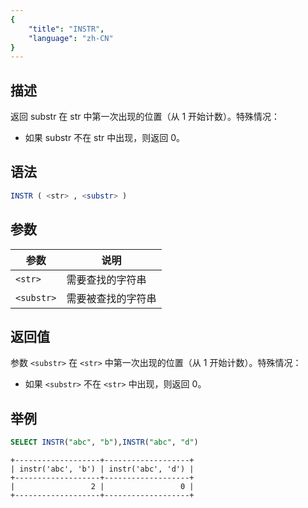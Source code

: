 ```yaml
---
{
    "title": "INSTR",
    "language": "zh-CN"
}
---
```


<!-- 
Licensed to the Apache Software Foundation (ASF) under one
or more contributor license agreements.  See the NOTICE file
distributed with this work for additional information
regarding copyright ownership.  The ASF licenses this file
to you under the Apache License, Version 2.0 (the
"License"); you may not use this file except in compliance
with the License.  You may obtain a copy of the License at

  http://www.apache.org/licenses/LICENSE-2.0

Unless required by applicable law or agreed to in writing,
software distributed under the License is distributed on an
"AS IS" BASIS, WITHOUT WARRANTIES OR CONDITIONS OF ANY
KIND, either express or implied.  See the License for the
specific language governing permissions and limitations
under the License.
-->

## 描述

返回 substr 在 str 中第一次出现的位置（从 1 开始计数）。特殊情况：

- 如果 substr 不在 str 中出现，则返回 0。

## 语法

```sql
INSTR ( <str> , <substr> )
```

## 参数

|参数     | 说明        |
|-------|-----------|
| `<str>`  | 需要查找的字符串  |
| `<substr>` | 需要被查找的字符串 |

## 返回值

参数 `<substr>` 在 `<str>` 中第一次出现的位置（从 1 开始计数）。特殊情况：

- 如果 `<substr>` 不在 `<str>` 中出现，则返回 0。

## 举例

```sql
SELECT INSTR("abc", "b"),INSTR("abc", "d")
```

```text
+-------------------+-------------------+
| instr('abc', 'b') | instr('abc', 'd') |
+-------------------+-------------------+
|                 2 |                 0 |
+-------------------+-------------------+
```